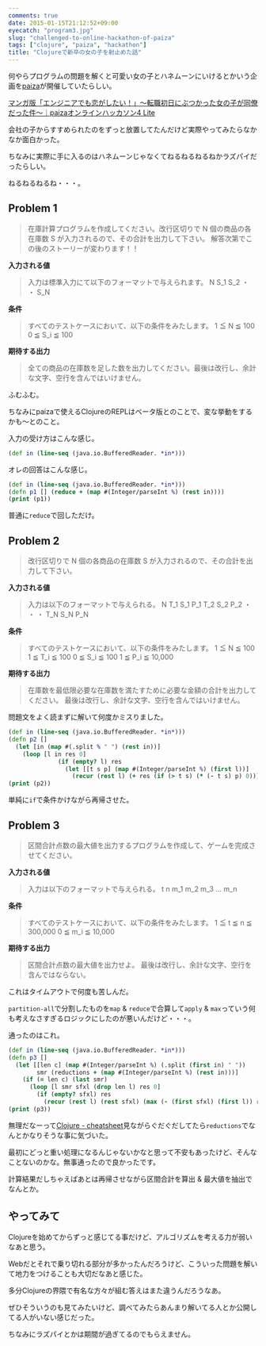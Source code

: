 ```yaml
---
comments: true
date: 2015-01-15T21:12:52+09:00
eyecatch: "program3.jpg"
slug: "challenged-to-online-hackathon-of-paiza"
tags: ["clojure", "paiza", "hackathon"]
title: "Clojureで新卒の女の子を射止めた話"
---
```


何やらプログラムの問題を解くと可愛い女の子とハネムーンにいけるとかいう企画を[paiza](http://paiza.jp/)が開催していたらしい。

[マンガ版「エンジニアでも恋がしたい！」〜転職初日にぶつかった女の子が同僚だった件〜｜paizaオンラインハッカソン4 Lite](https://paiza.jp/poh/enkoi)

会社の子からすすめられたのをずっと放置してたんだけど実際やってみたらなかなか面白かった。

ちなみに実際に手に入るのはハネムーンじゃなくてねるねるねるねかラズパイだったらしい。

ねるねるねるね・・・。

## Problem 1

>在庫計算プログラムを作成してください。改行区切りで N 個の商品の各在庫数 S が入力されるので、その合計を出力して下さい。 
>解答次第でこの後のストーリーが変わります！！

**入力される値**

>入力は標準入力にて以下のフォーマットで与えられます。 
>N
>S_1
>S_2
>・
>・
>S_N

**条件**

>すべてのテストケースにおいて、以下の条件をみたします。 
>1 ≦ N ≦ 100
>0 ≦ S_i ≦ 100

**期待する出力**

>全ての商品の在庫数を足した数を出力してください。最後は改行し、余計な文字、空行を含んではいけません。

ふむふむ。

ちなみにpaizaで使えるClojureのREPLはベータ版とのことで、変な挙動をするかも〜とのこと。

入力の受け方はこんな感じ。

``` clojure
(def in (line-seq (java.io.BufferedReader. *in*)))
```

オレの回答はこんな感じ。

``` clojure
(def in (line-seq (java.io.BufferedReader. *in*)))
(defn p1 [] (reduce + (map #(Integer/parseInt %) (rest in))))
(print (p1))
```

普通に`reduce`で回しただけ。

## Problem 2

>改行区切りで N 個の各商品の在庫数 S が入力されるので、その合計を出力して下さい。

**入力される値**

>入力は以下のフォーマットで与えられる。 
>N 
>T_1 S_1 P_1 
>T_2 S_2 P_2 
>・ 
>・ 
>・ 
>T_N S_N P_N

**条件**

>すべてのテストケースにおいて、以下の条件をみたします。 
>1 ≦ N ≦ 100 
>1 ≦ T_i ≦ 100 
>0 ≦ S_i ≦ 100 
>1 ≦ P_i ≦ 10,000 

**期待する出力**

>在庫数を最低限必要な在庫数を満たすために必要な金額の合計を出力してください。 
>最後は改行し、余計な文字、空行を含んではいけません。

問題文をよく読まずに解いて何度かミスりました。

``` clojure
(def in (line-seq (java.io.BufferedReader. *in*)))
(defn p2 []
  (let [in (map #(.split % " ") (rest in))]
    (loop [l in res 0]
              (if (empty? l) res
                (let [[t s p] (map #(Integer/parseInt %) (first l))]
                  (recur (rest l) (+ res (if (> t s) (* (- t s) p) 0))))))))
(print (p2))
```

単純に`if`で条件かけながら再帰させた。

## Problem 3

>区間合計点数の最大値を出力するプログラムを作成して、ゲームを完成させてください。

**入力される値**

>入力は以下のフォーマットで与えられる。 
>t n 
>m_1 
>m_2 
>m_3 
>... 
>m_n 

**条件**

>すべてのテストケースにおいて、以下の条件をみたします。 
>1 ≦ t ≦ n ≦ 300,000 
>0 ≦ m_i ≦ 10,000

**期待する出力**

>区間合計点数の最大値を出力せよ。 
>最後は改行し、余計な文字、空行を含んではならない。

これはタイムアウトで何度も苦しんだ。

`partition-all`で分割したものを`map` & `reduce`で合算して`apply` & `max`っていう何も考えなさすぎるロジックにしたのが悪いんだけど・・・。

通ったのはこれ。

``` clojure
(def in (line-seq (java.io.BufferedReader. *in*)))
(defn p3 []
  (let [[len c] (map #(Integer/parseInt %) (.split (first in) " "))
        smr (reductions + (map #(Integer/parseInt %) (rest in)))]
    (if (= len c) (last smr)
      (loop [l smr sfxl (drop len l) res 0]
        (if (empty? sfxl) res
          (recur (rest l) (rest sfxl) (max (- (first sfxl) (first l)) res)))))))
(print (p3))
```

無理だなーって[Clojure - cheatsheet](http://clojure.org/cheatsheet)見ながらぐだぐだしてたら`reductions`でなんとかなりそうな事に気づいた。

最初にどっと重い処理になるんじゃないかなと思って不安もあったけど、そんなことないのかな。無事通ったので良かったです。

計算結果だしちゃえばあとは再帰させながら区間合計を算出 & 最大値を抽出でなんとか。

## やってみて

Clojureを始めてからずっと感じてる事だけど、アルゴリズムを考える力が弱いなあと思う。

Webだとそれで乗り切れる部分が多かったんだろうけど、こういった問題を解いて地力をつけることも大切だなあと感じた。

多分Clojureの界隈で有名な方々が組む答えはまた違うんだろうなあ。

ぜひそういうのも見てみたいけど、調べてみたらあんまり解いてる人とか公開してる人がいない感じだった。

ちなみにラズパイとかは期間が過ぎてるのでもらえません。

